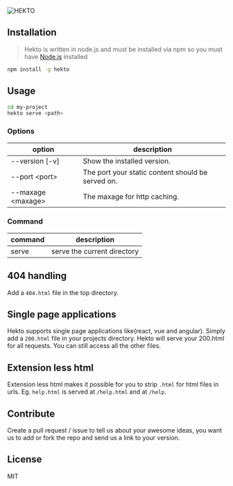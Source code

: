 ![HEKTO](https://cldup.com/RIKwNeeZw4.png)

## Installation
> Hekto is written in node.js and must be installed via npm so you must have [Node.js](http://nodejs.org) installed

```bash
npm install -g hekto
```

## Usage
```bash
cd my-project
hekto serve <path>
```

### Options

| option           | description                                       |
| -----------------| ------------------------------------------------- |
| --version [-v]   | Show the installed version.                       |
| --port \<port>   | The port your static content should be served on. |
| --maxage \<maxage>| The maxage for http caching.                     |

### Command
| command| description                |
| -------| ---------------------------|
| serve  | serve the current directory|

## 404 handling
Add a `404.html` file in the top directory.

## Single page applications
Hekto supports single page applications like(react, vue and angular). Simply add a `200.html` file in your projects directory. Hekto will serve your 200.html for all requests. You can still access all the other files.

## Extension less html
Extension less html makes it possible for you to strip `.html` for html files in urls. Eg. `help.html` is served at `/help.html` and at `/help`.

## Contribute
Create a pull request / issue to tell us about your awesome ideas, you want us to add or fork the repo and send us a link to your version.

## License
MIT
